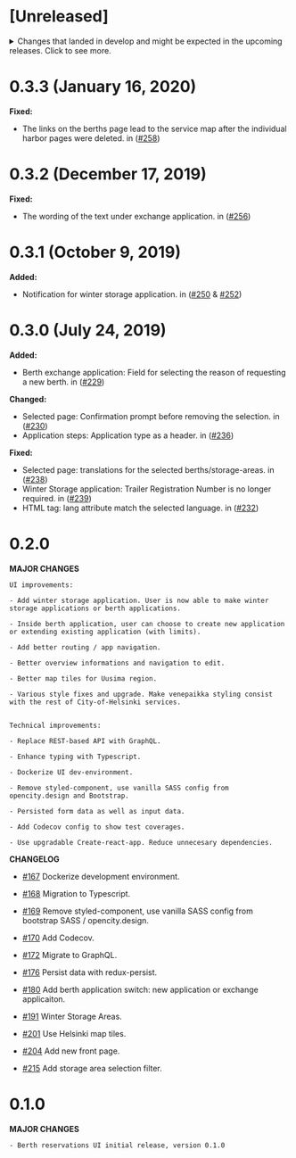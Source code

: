 # [Unreleased]

<details>
  <summary>
    Changes that landed in develop and might be expected in the upcoming releases.
    Click to see more.
  </summary>

**Changed:**

- Invalid URL: redirect to the front page. in ([#244](https://github.com/City-of-Helsinki/berth-reservations-ui/pull/244))

**Fixed:**

- Winter storage application: replace the content that is inherited from berth application in "Selected" and "Overview" pages. in ([#245](https://github.com/City-of-Helsinki/berth-reservations-ui/pull/245))

- Winter storage application: remove "Large vessel" additional information. in ([#244](https://github.com/City-of-Helsinki/berth-reservations-ui/pull/244))

- Summary page: add missing fields. in ([#244](https://github.com/City-of-Helsinki/berth-reservations-ui/pull/244))

- Boat dimensions fields: add validation to prevent large numbers and floating point numbers with more than two decimals. in ([#246](https://github.com/City-of-Helsinki/berth-reservations-ui/pull/246))

- Technical: TS types for form values. in ([#245](https://github.com/City-of-Helsinki/berth-reservations-ui/pull/245))

- Switch reason: send an empty string when 'No special request' is selected. in ([#248](https://github.com/City-of-Helsinki/berth-reservations-ui/pull/248))

</details>

# 0.3.3 (January 16, 2020)

**Fixed:**

- The links on the berths page lead to the service map after the individual harbor pages were deleted. in ([#258](https://github.com/City-of-Helsinki/berth-reservations-ui/pull/258))

# 0.3.2 (December 17, 2019)

**Fixed:**

- The wording of the text under exchange application. in ([#256](https://github.com/City-of-Helsinki/berth-reservations-ui/pull/256))

# 0.3.1 (October 9, 2019)

**Added:**

- Notification for winter storage application. in ([#250](https://github.com/City-of-Helsinki/berth-reservations-ui/pull/250) & [#252](https://github.com/City-of-Helsinki/berth-reservations-ui/pull/252))

# 0.3.0 (July 24, 2019)

**Added:**

- Berth exchange application: Field for selecting the reason of requesting a new berth. in ([#229](https://github.com/City-of-Helsinki/berth-reservations-ui/pull/229))

**Changed:**

- Selected page: Confirmation prompt before removing the selection. in ([#230](https://github.com/City-of-Helsinki/berth-reservations-ui/pull/230))
- Application steps: Application type as a header. in ([#236](https://github.com/City-of-Helsinki/berth-reservations-ui/pull/236))

**Fixed:**

- Selected page: translations for the selected berths/storage-areas. in ([#238](https://github.com/City-of-Helsinki/berth-reservations-ui/pull/238))
- Winter Storage application: Trailer Registration Number is no longer required. in ([#239](https://github.com/City-of-Helsinki/berth-reservations-ui/pull/239))
- HTML tag: lang attribute match the selected language. in ([#232](https://github.com/City-of-Helsinki/berth-reservations-ui/pull/232))

# 0.2.0

**MAJOR CHANGES**

```
UI improvements:

- Add winter storage application. User is now able to make winter storage applications or berth applications.

- Inside berth application, user can choose to create new application or extending existing application (with limits).

- Add better routing / app navigation.

- Better overview informations and navigation to edit.

- Better map tiles for Uusima region.

- Various style fixes and upgrade. Make venepaikka styling consist with the rest of City-of-Helsinki services.


Technical improvements:

- Replace REST-based API with GraphQL.

- Enhance typing with Typescript.

- Dockerize UI dev-environment.

- Remove styled-component, use vanilla SASS config from opencity.design and Bootstrap.

- Persisted form data as well as input data.

- Add Codecov config to show test coverages.

- Use upgradable Create-react-app. Reduce unnecesary dependencies.

```

**CHANGELOG**

- [#167](https://github.com/City-of-Helsinki/berth-reservations-ui/pull/167) Dockerize development environment.

- [#168](https://github.com/City-of-Helsinki/berth-reservations-ui/pull/168) Migration to Typescript.

- [#169](https://github.com/City-of-Helsinki/berth-reservations-ui/pull/169) Remove styled-component, use vanilla SASS config from bootstrap SASS / opencity.design.

- [#170](https://github.com/City-of-Helsinki/berth-reservations-ui/pull/170) Add Codecov.

- [#172](https://github.com/City-of-Helsinki/berth-reservations-ui/pull/172) Migrate to GraphQL.

- [#176](https://github.com/City-of-Helsinki/berth-reservations-ui/pull/176) Persist data with redux-persist.

- [#180](https://github.com/City-of-Helsinki/berth-reservations-ui/pull/180) Add berth application switch: new application or exchange applicaiton.

- [#191](https://github.com/City-of-Helsinki/berth-reservations-ui/pull/191) Winter Storage Areas.

- [#201](https://github.com/City-of-Helsinki/berth-reservations-ui/pull/201) Use Helsinki map tiles.

* [#204](https://github.com/City-of-Helsinki/berth-reservations-ui/pull/204) Add new front page.

* [#215](https://github.com/City-of-Helsinki/berth-reservations-ui/pull/215) Add storage area selection filter.

# 0.1.0

**MAJOR CHANGES**

```
- Berth reservations UI initial release, version 0.1.0
```

